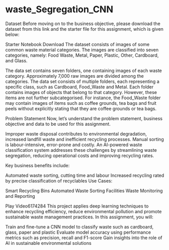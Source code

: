 # waste_Segregation_CNN

Dataset
Before moving on to the business objective, please download the dataset from this link and the starter file for this assignment, which is given below:

Starter Notebook
Download
The dataset consists of images of some common waste material categories. The images are classified into seven categories, namely: Food Waste, Metal, Paper, Plastic, Other, Cardboard, and Glass. 

 

The data set contains seven folders, one containing images of each waste category.
Approximately 7,000 raw images are divided among the categories.
The data set consists of multiple folders, each representing a specific class, such as Cardboard, Food_Waste and Metal.
Each folder contains images of objects that belong to that category. However, these items are not further subcategorised.
For instance, the Food_Waste folder may contain images of items such as coffee grounds, tea bags and fruit peels without explicitly stating that they are coffee grounds or tea bags.
 
Problem Statement
Now, let’s understand the problem statement, business objective and data to be used for this assignment.

Improper waste disposal contributes to environmental degradation, increased landfill waste and inefficient recycling processes. Manual sorting is labour-intensive, error-prone and costly. An AI-powered waste classification system addresses these challenges by streamlining waste segregation, reducing operational costs and improving recycling rates.
 

Key business benefits include:

Automated waste sorting, cutting time and labour
Increased recycling rated by precise classification of recyclables
Use Cases:

Smart Recycling Bins
Automated Waste Sorting Facilities
Waste Monitoring and Reporting
 
Play Video6174284
This project applies deep learning techniques to enhance recycling efficiency, reduce environmental pollution and promote sustainable waste management practices. In this assignment, you will:

Train and fine-tune a CNN model to classify waste such as cardboard, glass, paper and plastic
Evaluate model accuracy using performance metrics such as precision, recall and F1-score
Gain insights into the role of AI in sustainable environmental solutions
